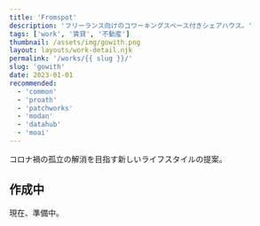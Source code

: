 ```yaml
---
title: 'Fromspot'
description: 'フリーランス向けのコワーキングスペース付きシェアハウス。'
tags: ['work', '賃貸', '不動産']
thumbnail: /assets/img/gowith.png
layout: layouts/work-detail.njk
permalink: '/works/{{ slug }}/'
slug: 'gowith'
date: 2023-01-01
recommended:
  - 'common'
  - 'proath'
  - 'patchworks'
  - 'modan'
  - 'datahub'
  - 'moai'
---
```


コロナ禍の孤立の解消を目指す新しいライフスタイルの提案。

## 作成中

現在、準備中。
